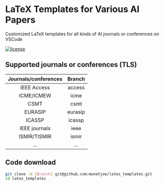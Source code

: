 # LaTeX Templates for Various AI Papers
Customized LaTeX templates for all kinds of AI journals or conferences on VSCode

[![license](https://img.shields.io/github/license/monetjoe/latex_templates.svg)](./LICENSE)

## Supported journals or conferences (TLS)
| Journals/conferences | Branch  |
| :------------------: | :-----: |
|     IEEE Access      | access  |
|      ICME/ICMEW      |  icme   |
|         CSMT         |  csmt   |
|       EURASIP        | eurasip |
|        ICASSP        | icassp  |
|    IEEE journals     |  ieee   |
|     ISMIR/TISMIR     |  ismir  |
|         ...          |   ...   |

## Code download
```bash
git clone -b [Branch] git@github.com:monetjoe/latex_templates.git
cd latex_templates
```
